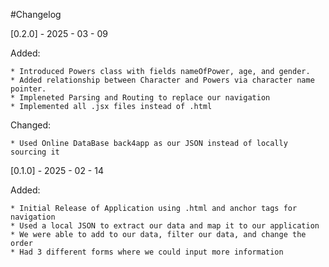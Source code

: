 #Changelog

[0.2.0] - 2025 - 03 - 09

Added:

    * Introduced Powers class with fields nameOfPower, age, and gender.
    * Added relationship between Character and Powers via character name pointer.
    * Impleneted Parsing and Routing to replace our navigation
    * Implemented all .jsx files instead of .html
    
Changed:

    * Used Online DataBase back4app as our JSON instead of locally sourcing it


[0.1.0] - 2025 - 02 - 14

Added:

    * Initial Release of Application using .html and anchor tags for navigation
    * Used a local JSON to extract our data and map it to our application
    * We were able to add to our data, filter our data, and change the order
    * Had 3 different forms where we could input more information
